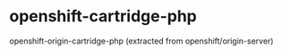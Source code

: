 openshift-cartridge-php
=======================

openshift-origin-cartridge-php (extracted from openshift/origin-server)
